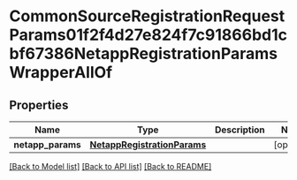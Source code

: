 # CommonSourceRegistrationRequestParams01f2f4d27e824f7c91866bd1cbf67386NetappRegistrationParamsWrapperAllOf


## Properties
Name | Type | Description | Notes
------------ | ------------- | ------------- | -------------
**netapp_params** | [**NetappRegistrationParams**](NetappRegistrationParams.md) |  | [optional] 

[[Back to Model list]](../README.md#documentation-for-models) [[Back to API list]](../README.md#documentation-for-api-endpoints) [[Back to README]](../README.md)


